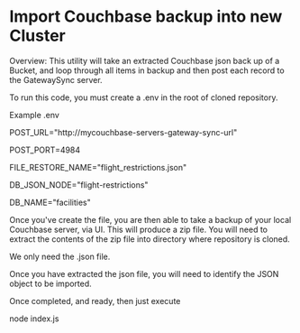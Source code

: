 # Import Couchbase backup into new Cluster

Overview:  This utility will take an extracted Couchbase json back up of a Bucket, and loop through all items in backup
and then post each record to the GatewaySync server.

To run this code, you must create a .env in the root of cloned repository.

Example .env

POST_URL="http://mycouchbase-servers-gateway-sync-url"

POST_PORT=4984

FILE_RESTORE_NAME="flight_restrictions.json"

DB_JSON_NODE="flight-restrictions"

DB_NAME="facilities"



Once you've create the file, you are then able to take a backup of your local Couchbase server, via UI.  This will
produce a zip file.  You will need to extract the contents of the zip file into directory where repository is cloned.

We only need the .json file.

Once you have extracted the json file, you will need to identify the JSON object to be imported.

Once completed, and ready, then just execute

node index.js



